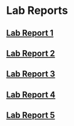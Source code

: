 # Lab Reports

## [Lab Report 1](https://cameronarch.github.io/cse15l-lab-reports/LabReport-1.html)

## [Lab Report 2](https://cameronarch.github.io/cse15l-lab-reports/LabReport-2.html)

## [Lab Report 3](https://cameronarch.github.io/cse15l-lab-reports/LabReport-3.html)

## [Lab Report 4](https://cameronarch.github.io/cse15l-lab-reports/LabReport-4.html)

## [Lab Report 5](https://cameronarch.github.io/cse15l-lab-reports/LabReport-5.html)
